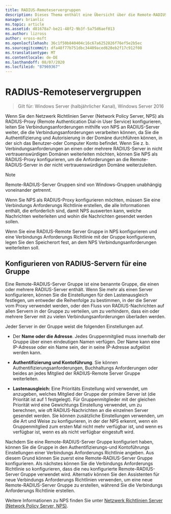 ```yaml
---
title: RADIUS-Remoteservergruppen
description: Dieses Thema enthält eine Übersicht über die Remote-RADIUS-Server Gruppen für den Netzwerk Richtlinien Server in Windows Server 2016.
manager: brianlic
ms.topic: article
ms.assetid: d81678a7-be21-48f2-9b3f-5a75d6aef013
ms.author: lizross
author: eross-msft
ms.openlocfilehash: 36c1f50b840404c16c67a6252826f76ef5e2b5ec
ms.sourcegitcommit: dfa48f77b751dbc34409aced628eb2f17c912f08
ms.translationtype: MT
ms.contentlocale: de-DE
ms.lasthandoff: 08/07/2020
ms.locfileid: "87969367"
---
```

# <a name="remote-radius-server-groups"></a>RADIUS-Remoteservergruppen

>Gilt für: Windows Server (halbjährlicher Kanal), Windows Server 2016

Wenn Sie den Netzwerk Richtlinien Server (Network Policy Server, NPS) als RADIUS-Proxy (Remote Authentication Dial-in User Service) konfigurieren, leiten Sie Verbindungsanforderungen mithilfe von NPS an RADIUS-Server weiter, die die Verbindungsanforderungen verarbeiten können, da Sie die Authentifizierung und Autorisierung in der Domäne durchführen können, in der sich das Benutzer-oder Computer Konto befindet. Wenn Sie z. b. Verbindungsanforderungen an einen oder mehrere RADIUS-Server in nicht vertrauenswürdigen Domänen weiterleiten möchten, können Sie NPS als RADIUS-Proxy konfigurieren, um die Anforderungen an die Remote-RADIUS-Server in der nicht vertrauenswürdigen Domäne weiterzuleiten.

>[!NOTE]
>Remote-RADIUS-Server Gruppen sind von Windows-Gruppen unabhängig voneinander getrennt.

Wenn Sie NPS als RADIUS-Proxy konfigurieren möchten, müssen Sie eine Verbindungs Anforderungs Richtlinie erstellen, die alle Informationen enthält, die erforderlich sind, damit NPS auswerten kann, welche Nachrichten weiterleiten und wohin die Nachrichten gesendet werden sollen.

Wenn Sie eine RADIUS-Remote Server Gruppe in NPS konfigurieren und eine Verbindungs Anforderungs Richtlinie mit der Gruppe konfigurieren, legen Sie den Speicherort fest, an dem NPS Verbindungsanforderungen weiterleiten soll.

## <a name="configuring-radius-servers-for-a-group"></a>Konfigurieren von RADIUS-Servern für eine Gruppe

Eine Remote-RADIUS-Server Gruppe ist eine benannte Gruppe, die einen oder mehrere RADIUS-Server enthält. Wenn Sie mehr als einen Server konfigurieren, können Sie die Einstellungen für den Lastenausgleich festlegen, um entweder die Reihenfolge zu bestimmen, in der die Server vom Proxy verwendet werden, oder den Fluss von RADIUS-Nachrichten auf allen Servern in der Gruppe zu verteilen, um zu verhindern, dass ein oder mehrere Server mit zu vielen Verbindungsanforderungen überladen werden.

Jeder Server in der Gruppe weist die folgenden Einstellungen auf.

- Der **Name oder die Adresse**. Jedes Gruppenmitglied muss innerhalb der Gruppe über einen eindeutigen Namen verfügen. Der Name kann eine IP-Adresse oder ein Name sein, der in seine IP-Adresse aufgelöst werden kann.

- **Authentifizierung und Kontoführung**. Sie können Authentifizierungsanforderungen, Buchhaltungs Anforderungen oder beides an jedes Mitglied der RADIUS-Remote Server Gruppe weiterleiten.

- **Lastenausgleich:** Eine Prioritäts Einstellung wird verwendet, um anzugeben, welches Mitglied der Gruppe der primäre Server ist (die Priorität ist auf 1 festgelegt). Für Gruppenmitglieder mit der gleichen Priorität wird eine Gewichtungs Einstellung verwendet, um zu berechnen, wie oft RADIUS-Nachrichten an die einzelnen Server gesendet werden. Sie können zusätzliche Einstellungen verwenden, um die Art und Weise zu konfigurieren, in der der NPS erkennt, wenn ein Gruppenmitglied zum ersten Mal nicht mehr verfügbar ist, und wenn es verfügbar ist, wenn es als nicht verfügbar eingestuft wird.

Nachdem Sie eine Remote-RADIUS-Server Gruppe konfiguriert haben, können Sie die Gruppe in den Authentifizierungs-und Kontoführungs Einstellungen einer Verbindungs Anforderungs Richtlinie angeben. Aus diesem Grund können Sie zuerst eine Remote-RADIUS-Server Gruppe konfigurieren. Als nächstes können Sie die Verbindungs Anforderungs Richtlinie so konfigurieren, dass die neu konfigurierte Remote-RADIUS-Server Gruppe verwendet wird. Alternativ können Sie den Assistenten für neue Verbindungs Anforderungs Richtlinien verwenden, um eine neue Remote-RADIUS-Server Gruppe zu erstellen, während Sie die Verbindungs Anforderungs Richtlinie erstellen.

Weitere Informationen zu NPS finden Sie unter [Netzwerk Richtlinien Server (Network Policy Server, NPS)](nps-top.md).
